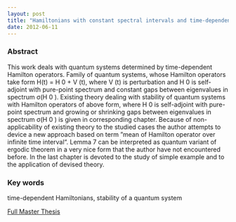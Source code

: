 ```yaml
---
layout: post
title: "Hamiltonians with constant spectral intervals and time-dependent perturbation"
date: 2012-06-11
---
```


### Abstract
This work deals with quantum systems determined by time-dependent Hamilton operators.
Family of quantum systems, whose Hamilton operators take form H(t) = H 0 + V (t), where V (t) is
perturbation and H 0 is self-adjoint with pure-point spectrum and constant gaps between eigenvalues in
spectrum σ(H 0 ). Existing theory dealing with stability of quantum systems with Hamilton operators of
above form, where H 0 is self-adjoint with pure-point spectrum and growing or shrinking gaps between
eigenvalues in spectrum σ(H 0 ) is given in corresponding chapter. Because of non-applicability of existing
theory to the studied cases the author attempts to device a new approach based on term ”mean of Hamilton
operator over infinite time interval“. Lemma 7 can be interpreted as quantum variant of ergodic theorem in
a very nice form that the author have not encountered before. In the last chapter is devoted to the study of
simple example and to the application of devised theory.

### Key words
time-dependent Hamiltonians, stability of a quantum system

[Full Master Thesis](http://physics.fjfi.cvut.cz/publications/mf/2009/kosar_thesis.pdf)
